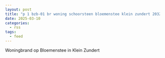 ```yaml
---
layout: post
title: "p 1 bzb-01 br woning schoorsteen bloemenstee klein zundert 203231 203451"
date: 2025-03-10
categories: 
  - rss
tags: 
  - feed
---
```


Woningbrand op Bloemenstee in Klein Zundert
